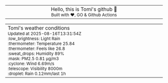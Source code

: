 
<div align="center">
<table>
<tbody>
<td align="center">
<img width="2000" height="0"><br>
Hello, this is Tomi's github 👋<br>
<sup>Built with ❤️, GO & Github Actions</sup><br>
<img width="2000" height="0">
</td>
</tbody>
</table>
</div>
<table>
<tbody>
<td align="left">
<img width="2000" height="0"><br>
Tomi's weather conditions<br>
<sup>Updated at 2025-08-16T13:31:54Z</sup><br>
<sup>:low_brightness: Light Rain</sup><br>
<sup>:thermometer: Temperature 25.84 </sup><br>
<sup>:thermometer: Feels like 26.8</sup><br>
<sup>:sweat_drops: Humidity 89%</sup><br>
<sup>:mask: PM2.5 0.81 μg/m3</sup><br>
<sup>:cyclone: Wind 6.69m/s </sup><br>
<sup>:telescope: Visibility 8000m </sup><br>
<sup>:droplet: Rain 0.12mm/last 1h </sup><br>
<img width="2000" height="0">
</td>
<td align="left">
<img width="2000" height="0"><br>
<br>
<img width="2000" height="0">
</td>
</tbody>
</table>
</div>
    